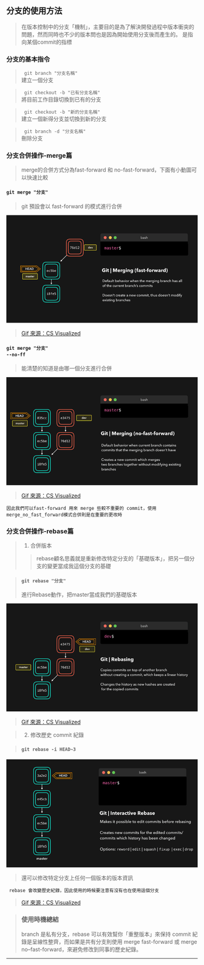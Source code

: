 <!--
 * @Author: your name
 * @Date: 2022-02-23 14:48:30
 * @LastEditTime: 2022-02-23 14:48:30
 * @LastEditors: Please set LastEditors
 * @Description: 打开koroFileHeader查看配置 进行设置: https://github.com/OBKoro1/koro1FileHeader/wiki/%E9%85%8D%E7%BD%AE
 * @FilePath: \git\Howtousebranches.md
-->
## 分支的使用方法
> 在版本控制中的分支「機制」，主要目的是為了解決開發過程中版本衝突的問題，然而同時也不少的版本問也是因為開始使用分支後而產生的。
>是指向某個commit的指標

### 分支的基本指令
> <code> git branch "分支名稱" </code>
><br>
>建立一個分支

> <code> git checkout -b "已有分支名稱" </code>
><br>
>將目前工作目錄切換到已有的分支

> <code> git checkout -b "新的分支名稱"</code>
><br>
>建立一個新得分支並切換到新的分支

> <code> git branch -d "分支名稱"</code>
><br>
>刪除分支

### 分支合併操作-merge篇 
> merge的合併方式分為fast-forward 和 no-fast-forward，下面有小動圖可以快速比較

#### <code>git merge "分支" </code>

>git 預設會以 fast-forward 的模式進行合併

<img src="pic/merge_fast_foard.gif">
<br>

> [Gif 來源：CS Visualized](https://dev.to/lydiahallie/cs-visualized-useful-git-commands-37p1#merge)
> 

#### <code>git merge "分支" --no-ff</code>

>能清楚的知道是由哪一個分支進行合併

<img src="pic/merge_no_fast_forward.gif">
<br>

> [Gif 來源：CS Visualized](https://dev.to/lydiahallie/cs-visualized-useful-git-commands-37p1#merge)
> 
```
因此我們可以fast-forward 用來 merge 些較不重要的 commit，使用merge_no_fast_forward模式合併則是在重要的更改時
```
### 分支合併操作-rebase篇 
> 1. 合併版本
>> rebase顧名思義就是重新修改特定分支的「基礎版本」，把另一個分支的變更當成我這個分支的基礎

> #### <code>git rebase "分支"</code>
>進行Rebase動作，把master當成我們的基礎版本

<img src="pic/git_rebase.gif">
<br>

> [Gif 來源：CS Visualized](https://dev.to/lydiahallie/cs-visualized-useful-git-commands-37p1#merge)
> 

>2. 修改歷史 commit 紀錄





> #### <code>git rebase -i HEAD~3</code>
>

<img src="pic/git_rebase_i.gif">
<br>

> 還可以修改特定分支上任何一個版本的版本資訊

```
 rebase 會改變歷史紀錄，因此使用的時候要注意有沒有也在使用這個分支
```

>[Gif 來源：CS Visualized](https://dev.to/lydiahallie/cs-visualized-useful-git-commands-37p1#merge)
> 

>### 使用時機總結
>  branch 是私有分支，rebase 可以有效幫你「重整版本」來保持 commit 紀錄是呈線性整齊，而如果是共有分支則使用 merge fast-forward 或 merge no–fast-forward，來避免修改到同事的歷史紀錄。
<hr>
